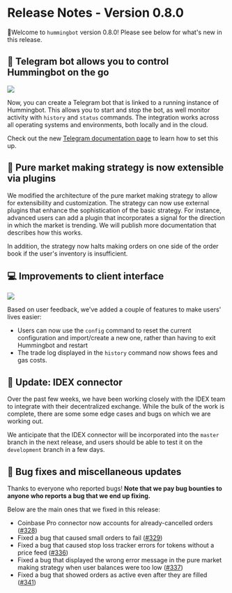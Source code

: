 # Release Notes - Version 0.8.0

🚀Welcome to `hummingbot` version 0.8.0! Please see below for what's new in this release.

## 🏃 Telegram bot allows you to control Hummingbot on the go

![](/assets/img/telegram-screenshot.png)

Now, you can create a Telegram bot that is linked to a running instance of Hummingbot. This allows you to start and stop the bot, as well monitor activity with `history` and `status` commands. The integration works across all operating systems and environments, both locally and in the cloud.

Check out the new [Telegram documentation page](/advanced/telegram) to learn how to set this up.

## 🤖 Pure market making strategy is now extensible via plugins

We modified the architecture of the pure market making strategy to allow for extensibility and customization. The strategy can now use external plugins that enhance the sophistication of the basic strategy. For instance, advanced users can add a plugin that incorporates a signal for the direction in which the market is trending. We will publish more documentation that describes how this works.

In addition, the strategy now halts making orders on one side of the order book if the user's inventory is insufficient.

## 💻 Improvements to client interface

![](/assets/img/reconfig.png)

Based on user feedback, we've added a couple of features to make users' lives easier:

* Users can now use the `config` command to reset the current configuration and import/create a new one, rather than having to exit Hummingbot and restart
* The trade log displayed in the `history` command now shows fees and gas costs.

## 🔗 Update: IDEX connector

Over the past few weeks, we have been working closely with the IDEX team to integrate with their decentralized exchange. While the bulk of the work is complete, there are some some edge cases and bugs on which we are working out. 

We anticipate that the IDEX connector will be incorporated into the `master` branch in the next release, and users should be able to test it on the `development` branch in a few days.

## 🐞 Bug fixes and miscellaneous updates

Thanks to everyone who reported bugs! **Note that we pay bug bounties to anyone who reports a bug that we end up fixing.**

Below are the main ones that we fixed in this release:

* Coinbase Pro connector now accounts for already-cancelled orders ([#328](https://github.com/CoinAlpha/hummingbot/issues/328))
* Fixed a bug that caused small orders to fail ([#329](https://github.com/CoinAlpha/hummingbot/issues/329))
* Fixed a bug that caused stop loss tracker errors for tokens without a price feed ([#336](https://github.com/CoinAlpha/hummingbot/issues/336))
* Fixed a bug that displayed the wrong error message in the pure market making strategy when user balances were too low ([#337](https://github.com/CoinAlpha/hummingbot/issues/337))
* Fixed a bug that showed orders as active even after they are filled ([#341](https://github.com/CoinAlpha/hummingbot/issues/341))

